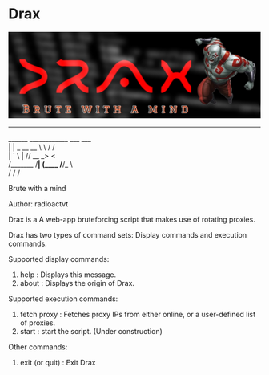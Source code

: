 # Drax
![image](banner.jpeg)

________                         
\______ \____________  ___  ___  
 |    |  \_  __ \__  \ \  \/  /  
 |    `   \  | \// __ \_>    <   
/_______  /__|  (____  /__/\_ \  
        \/           \/      \/  


Brute with a mind

Author: radioactvt

Drax is a A web-app bruteforcing script that makes use of rotating proxies.

Drax has two types of command sets: Display commands and execution commands. 

Supported display commands:

1. help : Displays this message.
2. about : Displays the origin of Drax.

Supported execution commands:

1. fetch proxy : Fetches proxy IPs from either online, or a user-defined list of proxies.
2. start : start the script. (Under construction)

Other commands:

1. exit (or quit) : Exit Drax
